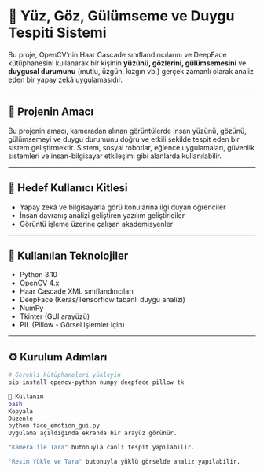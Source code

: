 # 🧠 Yüz, Göz, Gülümseme ve Duygu Tespiti Sistemi

Bu proje, OpenCV’nin Haar Cascade sınıflandırıcılarını ve DeepFace kütüphanesini kullanarak bir kişinin **yüzünü, gözlerini, gülümsemesini** ve **duygusal durumunu** (mutlu, üzgün, kızgın vb.) gerçek zamanlı olarak analiz eden bir yapay zekâ uygulamasıdır.

---

## 🎯 Projenin Amacı

Bu projenin amacı, kameradan alınan görüntülerde insan yüzünü, gözünü, gülümsemeyi ve duygu durumunu doğru ve etkili şekilde tespit eden bir sistem geliştirmektir. Sistem, sosyal robotlar, eğlence uygulamaları, güvenlik sistemleri ve insan-bilgisayar etkileşimi gibi alanlarda kullanılabilir.

---

## 👥 Hedef Kullanıcı Kitlesi

- Yapay zekâ ve bilgisayarla görü konularına ilgi duyan öğrenciler  
- İnsan davranış analizi geliştiren yazılım geliştiriciler  
- Görüntü işleme üzerine çalışan akademisyenler  

---

## 🧰 Kullanılan Teknolojiler

- Python 3.10  
- OpenCV 4.x  
- Haar Cascade XML sınıflandırıcıları  
- DeepFace (Keras/Tensorflow tabanlı duygu analizi)  
- NumPy  
- Tkinter (GUI arayüzü)  
- PIL (Pillow - Görsel işlemler için)

---

## ⚙️ Kurulum Adımları

```bash
# Gerekli kütüphaneleri yükleyin
pip install opencv-python numpy deepface pillow tk

🚀 Kullanım
bash
Kopyala
Düzenle
python face_emotion_gui.py
Uygulama açıldığında ekranda bir arayüz görünür.

"Kamera ile Tara" butonuyla canlı tespit yapılabilir.

"Resim Yükle ve Tara" butonuyla yüklü görselde analiz yapılabilir.

